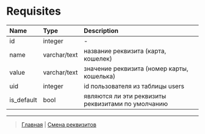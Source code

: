 # Requisites

| Name          | Type          | Description   |
|:------------- |:--------------|:--------------|
id | integer | -
name | varchar/text | название реквизита (карта, кошелек)
value | varchar/text | значение реквизита (номер карты, кошелька)
uid | integer | id пользователя из таблицы users
is_default | bool | являются ли эти реквизиты реквизитами по умолчанию
---
> [Главная](../index.md) |
> [Смена реквизитов](../actions/change_requisites.md)
